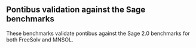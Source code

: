 ## Pontibus validation against the Sage benchmarks

These benchmarks validate pontibus against the Sage 2.0 benchmarks for both FreeSolv and MNSOL.

